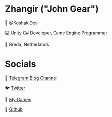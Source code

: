 # Zhangir ("John Gear")

👤 @KoshakiDev

💻 Unity C# Developer, Game Engine Programmer

📍 Breda, Netherlands

# Socials

📢 [Telegram Blog Channel](http://t.me/KoshakiDevTelegram)

🐦 [Twitter](http://twitter.com/KoshakiDev)

👾 [My Games](http://koshakidev.itch.io)

🐙 [Github](http://github.com/KoshakiDev)
